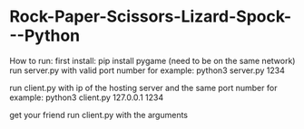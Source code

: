 # Rock-Paper-Scissors-Lizard-Spock---Python

How to run:
first install: pip install pygame
(need to be on the same network)
run server.py with valid port number
for example: python3 server.py 1234

run client.py with ip of the hosting server and the same port number
for example: python3 client.py 127.0.0.1 1234

get your friend run client.py with the arguments
